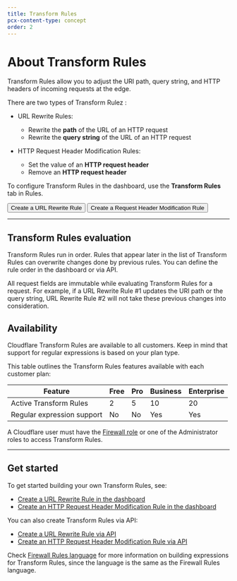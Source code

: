 ```yaml
---
title: Transform Rules
pcx-content-type: concept
order: 2
---
```


# About Transform Rules

Transform Rules allow you to adjust the URI path, query string, and HTTP headers of incoming requests at the edge.

There are two types of Transform Rulez :

* URL Rewrite Rules:

    * Rewrite the **path** of the URL of an HTTP request
    * Rewrite the **query string** of the URL of an HTTP request

* HTTP Request Header Modification Rules:

    * Set the value of an **HTTP request header**
    * Remove an **HTTP request header**

To configure Transform Rules in the dashboard, use the **Transform Rules** tab in Rules.

<ButtonGroup>
  <Button type="primary" href="/transform/url-rewrite/create-dashboard">Create a URL Rewrite Rule</Button>
  <Button type="primary" href="/transform/request-header-modification/create-dashboard">Create a Request Header Modification Rule</Button>
</ButtonGroup>

---

## Transform Rules evaluation

Transform Rules run in order. Rules that appear later in the list of Transform Rules can overwrite changes done by previous rules. You can define the rule order in the dashboard or via API.

All request fields are immutable while evaluating Transform Rules for a request. For example, if a URL Rewrite Rule #1 updates the URI path or the query string, URL Rewrite Rule #2 will not take these previous changes into consideration.

## Availability

Cloudflare Transform Rules are available to all customers. Keep in mind that support for regular expressions is based on your plan type.

This table outlines the Transform Rules features available with each customer plan:

<TableWrap>

Feature                                       | Free | Pro | Business | Enterprise
----------------------------------------------|------|-----|----------|-----------
Active Transform Rules                        | 2    | 5   | 10       | 20
Regular expression support                    | No   | No  | Yes      | Yes

</TableWrap>

A Cloudflare user must have the [Firewall role](https://support.cloudflare.com/hc/articles/205065067#12345682) or one of the Administrator roles to access Transform Rules.

---

## Get started

To get started building your own Transform Rules, see:

* [Create a URL Rewrite Rule in the dashboard](/transform/url-rewrite/create-dashboard)
* [Create an HTTP Request Header Modification Rule in the dashboard](/transform/request-header-modification/create-dashboard)

You can also create Transform Rules via API:

* [Create a URL Rewrite Rule via API](/transform/url-rewrite/create-api)
* [Create an HTTP Request Header Modification Rule via API](/transform/request-header-modification/create-api)

Check [Firewall Rules language](https://developers.cloudflare.com/firewall/cf-firewall-language) for more information on building expressions for Transform Rules, since the language is the same as the Firewall Rules language.
